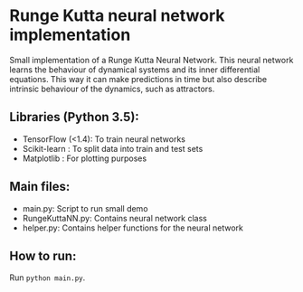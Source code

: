 # Runge Kutta neural network implementation
Small implementation of a Runge Kutta Neural Network. This neural network learns the behaviour of dynamical systems and its inner differential equations. This way it can make predictions in time but also describe intrinsic behaviour of the dynamics, such as attractors.

## Libraries (Python 3.5):
  - TensorFlow (<1.4): To train neural networks
  - Scikit-learn : To split data into train and test sets
  - Matplotlib : For plotting purposes
  
## Main files:
  - main.py: Script to run small demo
  - RungeKuttaNN.py: Contains neural network class
  - helper.py: Contains helper functions for the neural network

## How to run:
Run ```python main.py```.
